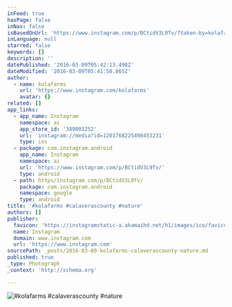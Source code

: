 ```yaml
---
inFeed: true
hasPage: false
inNav: false
isBasedOnUrl: 'https://www.instagram.com/p/BCtidV3L9Tv/?taken-by=kolafarms'
inLanguage: null
starred: false
keywords: []
description: ''
datePublished: '2016-03-09T05:42:13.498Z'
dateModified: '2016-03-09T05:41:50.865Z'
author:
  - name: kolafarms
    url: 'https://www.instagram.com/kolafarms'
    avatar: {}
related: []
app_links:
  - app_name: Instagram
    namespace: ai
    app_store_id: '389801252'
    url: 'instagram://media?id=1201768225498453231'
    type: ios
  - package: com.instagram.android
    app_name: Instagram
    namespace: ai
    url: 'https://www.instagram.com/p/BCtidV3L9Tv/'
    type: android
  - path: https/instagram.com/p/BCtidV3L9Tv/
    package: com.instagram.android
    namespace: google
    type: android
title: '#kolafarms #calaverascounty #nature'
authors: []
publisher:
  favicon: 'https://instagramstatic-a.akamaihd.net/h1/images/ico/favicon.ico/7cdab0872b15.ico'
  name: Instagram
  domain: www.instagram.com
  url: 'https://www.instagram.com'
sourcePath: _posts/2016-03-09-kolafarms-calaverascounty-nature.md
published: true
_type: Photograph
_context: 'http://schema.org'

---
```

![&num;kolafarms &num;calaverascounty &num;nature](https://scontent.cdninstagram.com/t51.2885-15/s640x640/sh0.08/e35/12826219_1061557510584840_1917793277_n.jpg?ig_cache_key=MTIwMTc2ODIyNTQ5ODQ1MzIzMQ%3D%3D.2)